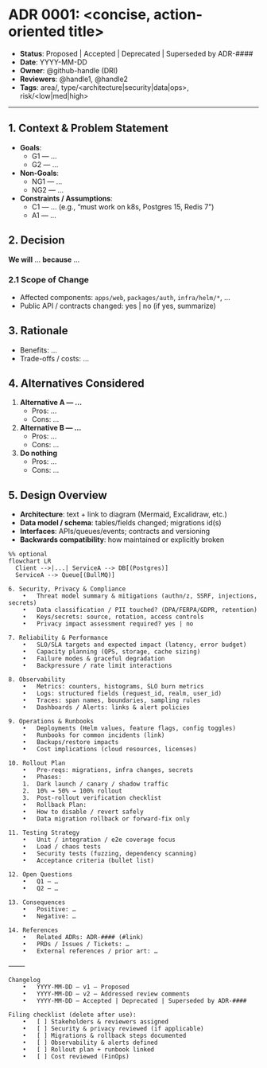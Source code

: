# ADR 0001: <concise, action-oriented title>

- **Status**: Proposed | Accepted | Deprecated | Superseded by ADR-####  
- **Date**: YYYY-MM-DD  
- **Owner**: @github-handle (DRI)  
- **Reviewers**: @handle1, @handle2  
- **Tags**: area/<domain>, type/<architecture|security|data|ops>, risk/<low|med|high>  

> <!--
> HOW TO USE THIS TEMPLATE
> 1) Copy this file to `docs/adr/NNNN-title.md` with the next number.
> 2) Keep it short (~1–2 pages). Link to detailed docs or PRDs.
> 3) Prefer active voice and testable statements.
> 4) Every ADR must have a rollout plan and an explicit “out of scope”.
> -->

---

## 1. Context & Problem Statement
<!-- Why are we deciding this now? What’s broken, missing, or risky?
Describe the user/business problem and constraints (SLOs, compliance, deadlines, budgets). -->

- **Goals**:  
  - G1 — …  
  - G2 — …
- **Non-Goals**:  
  - NG1 — …  
  - NG2 — …
- **Constraints / Assumptions**:  
  - C1 — … (e.g., “must work on k8s, Postgres 15, Redis 7”)  
  - A1 — …

## 2. Decision
<!-- One clear, testable decision. Include the “because…” in one or two sentences. -->

**We will** … **because** …

### 2.1 Scope of Change
- Affected components: `apps/web`, `packages/auth`, `infra/helm/*`, …  
- Public API / contracts changed: yes | no (if yes, summarize)

## 3. Rationale
<!-- Why this option over others? Summarize key evaluation criteria (cost, risk, time, ops). -->
- Benefits: …  
- Trade-offs / costs: …

## 4. Alternatives Considered
<!-- List serious alternatives with 1–3 bullets each. Include “do nothing” when relevant. -->
1. **Alternative A — …**  
   - Pros: …  
   - Cons: …  
2. **Alternative B — …**  
   - Pros: …  
   - Cons: …  
3. **Do nothing**  
   - Pros: …  
   - Cons: …

## 5. Design Overview
<!-- High-level architecture. Include a diagram or link. -->
- **Architecture**: text + link to diagram (Mermaid, Excalidraw, etc.)
- **Data model / schema**: tables/fields changed; migrations id(s)
- **Interfaces**: APIs/queues/events; contracts and versioning
- **Backwards compatibility**: how maintained or explicitly broken

```mermaid
%% optional
flowchart LR
  Client -->|...| ServiceA --> DB[(Postgres)]
  ServiceA --> Queue[(BullMQ)]

6. Security, Privacy & Compliance
	•	Threat model summary & mitigations (authn/z, SSRF, injections, secrets)
	•	Data classification / PII touched? (DPA/FERPA/GDPR, retention)
	•	Keys/secrets: source, rotation, access controls
	•	Privacy impact assessment required? yes | no

7. Reliability & Performance
	•	SLO/SLA targets and expected impact (latency, error budget)
	•	Capacity planning (QPS, storage, cache sizing)
	•	Failure modes & graceful degradation
	•	Backpressure / rate limit interactions

8. Observability
	•	Metrics: counters, histograms, SLO burn metrics
	•	Logs: structured fields (request_id, realm, user_id)
	•	Traces: span names, boundaries, sampling rules
	•	Dashboards / Alerts: links & alert policies

9. Operations & Runbooks
	•	Deployments (Helm values, feature flags, config toggles)
	•	Runbooks for common incidents (link)
	•	Backups/restore impacts
	•	Cost implications (cloud resources, licenses)

10. Rollout Plan
	•	Pre-reqs: migrations, infra changes, secrets
	•	Phases:
	1.	Dark launch / canary / shadow traffic
	2.	10% → 50% → 100% rollout
	3.	Post-rollout verification checklist
	•	Rollback Plan:
	•	How to disable / revert safely
	•	Data migration rollback or forward-fix only

11. Testing Strategy
	•	Unit / integration / e2e coverage focus
	•	Load / chaos tests
	•	Security tests (fuzzing, dependency scanning)
	•	Acceptance criteria (bullet list)

12. Open Questions
	•	Q1 — …
	•	Q2 — …

13. Consequences
	•	Positive: …
	•	Negative: …

14. References
	•	Related ADRs: ADR-#### (#link)
	•	PRDs / Issues / Tickets: …
	•	External references / prior art: …

⸻

Changelog
	•	YYYY-MM-DD — v1 — Proposed
	•	YYYY-MM-DD — v2 — Addressed review comments
	•	YYYY-MM-DD — Accepted | Deprecated | Superseded by ADR-####

Filing checklist (delete after use):
	•	[ ] Stakeholders & reviewers assigned
	•	[ ] Security & privacy reviewed (if applicable)
	•	[ ] Migrations & rollback steps documented
	•	[ ] Observability & alerts defined
	•	[ ] Rollout plan + runbook linked
	•	[ ] Cost reviewed (FinOps)
